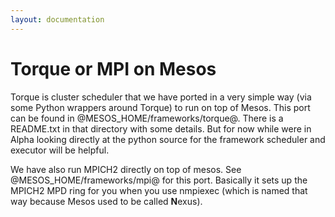 ```yaml
---
layout: documentation
---
```


# Torque or MPI on Mesos

Torque is cluster scheduler that we have ported in a very simple way (via some Python wrappers around Torque) to run on top of Mesos. This port can be found in @MESOS_HOME/frameworks/torque@. There is a README.txt in that directory with some details. But for now while were in Alpha looking directly at the python source for the framework scheduler and executor will be helpful.

We have also run MPICH2 directly on top of mesos. See @MESOS_HOME/frameworks/mpi@ for this port. Basically it sets up the MPICH2 MPD ring for you when you use nmpiexec (which is named that way because Mesos used to be called **N**exus).